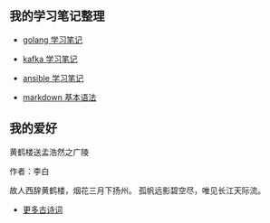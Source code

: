 ## 我的学习笔记整理

+ [golang 学习笔记](golang.md)  
+ [kafka 学习笔记](kafka.md)
+ [ansible 学习笔记](ansible.md)

+ [markdown 基本语法](markdown.md)

## 我的爱好
黄鹤楼送孟浩然之广陵

作者：李白

故人西辞黄鹤楼，烟花三月下扬州。
孤帆远影碧空尽，唯见长江天际流。
+ [更多古诗词](poem.md)
